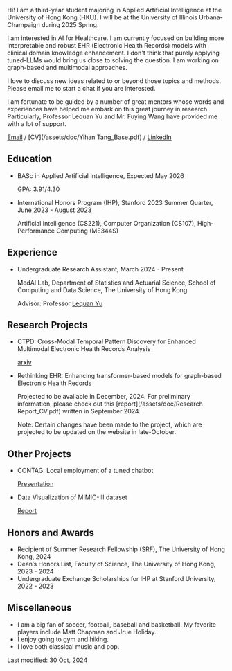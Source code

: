 Hi! I am a third-year student majoring in Applied Artificial Intelligence at the University of Hong Kong (HKU). I will be at the University of Illinois Urbana-Champaign during 2025 Spring.

I am interested in AI for Healthcare. I am currently focused on building more interpretable and robust EHR (Electronic Health Records) models with clinical domain knowledge enhancement. I don't think that purely applying tuned-LLMs would bring us close to solving the question. I am working on graph-based and multimodal approaches. 

I love to discuss new ideas related to or beyond those topics and methods. Please email me to start a chat if you are interested.

I am fortunate to be guided by a number of great mentors whose words and experiences have helped me embark on this great journey in research. Particularly, Professor Lequan Yu and Mr. Fuying Wang have provided me with a lot of support. 

[Email](mailto:hanktang.yh@gmail.com) / [CV](/assets/doc/Yihan Tang_Base.pdf) / [LinkedIn](https://www.linkedin.com/in/yihan-tang-hank/) 

## Education
- BASc in Applied Artificial Intelligence, Expected May 2026

  GPA: 3.91/4.30
- International Honors Program (IHP), Stanford 2023 Summer Quarter, June 2023 - August 2023

  Artificial Intelligence (CS221), Computer Organization (CS107), High-Performance Computing (ME344S)

## Experience 
- Undergraduate Research Assistant, March 2024 - Present

  MedAI Lab, Department of Statistics and Actuarial Science, School of Computing and Data Science, The University of Hong Kong
  
  Advisor: Professor [Lequan Yu](https://yulequan.github.io)

## Research Projects
- CTPD: Cross-Modal Temporal Pattern Discovery for Enhanced Multimodal Electronic Health Records Analysis

  [arxiv](https://arxiv.org/abs/2411.00696)

- Rethinking EHR: Enhancing transformer-based models for graph-based Electronic Health Records

  Projected to be available in December, 2024. For preliminary information, please check out this [report](/assets/doc/Research Report_CV.pdf) written in September 2024.

  Note: Certain changes have been made to the project, which are projected to be updated on the website in late-October.

## Other Projects
- CONTAG: Local employment of a tuned chatbot
  
  [Presentation](/assets/doc/DESN9002_Presentation.pdf)
- Data Visualization of MIMIC-III dataset
  
  [Report](/assets/doc/stat3622_report.pdf)

## Honors and Awards 
- Recipient of Summer Research Fellowship (SRF), The University of Hong Kong, 2024
- Dean’s Honors List, Faculty of Science, The University of Hong Kong, 2023 - 2024
- Undergraduate Exchange Scholarships for IHP at Stanford University,	2022 - 2023

## Miscellaneous
- I am a big fan of soccer, football, baseball and basketball. My favorite players include Matt Chapman and Jrue Holiday.
- I enjoy going to gym and hiking.
- I love both classical music and pop.

Last modified: 30 Oct, 2024

